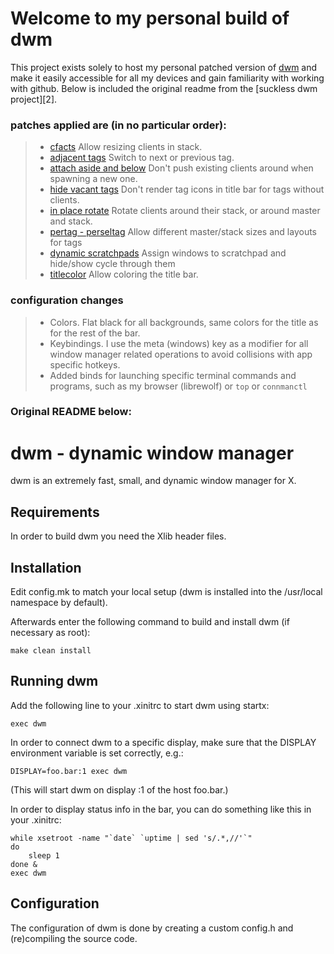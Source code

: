 # Welcome to my personal build of dwm

This project exists solely to host my personal patched version of [dwm][1] and make it easily
accessible for all my devices and gain familiarity with working with github. Below is
included the original readme from the [suckless dwm project][2].

[1]: https://dwm.suckless.org/ "dwm homepage" 
[1]: https://git.suckless.org/dwm/ "dwm source code" 

### patches applied are (in no particular order): 
> - [cfacts][3] Allow resizing clients in stack.
> - [adjacent tags][4] Switch to next or previous tag.
> - [attach aside and below][5] Don't push existing clients around when spawning a new one.
> - [hide vacant tags][6] Don't render tag icons in title bar for tags without clients.
> - [in place rotate][7] Rotate clients around their stack, or around master and stack.
> - [pertag - perseltag][8] Allow different master/stack sizes and layouts for tags
> - [dynamic scratchpads][9] Assign windows to scratchpad and hide/show cycle through them
> - [titlecolor][10] Allow coloring the title bar.

[3]: https://dwm.suckless.org/patches/cfacts/ "Clients size factor" 
[4]: https://dwm.suckless.org/patches/focusadjacenttag/ "Focus adjacent tags" 
[5]: https://dwm.suckless.org/patches/attachasideandbelow/ "Attach aside and below" 
[6]: https://dwm.suckless.org/patches/hide_vacant_tags/ "Hide vacant tags" 
[7]: https://dwm.suckless.org/patches/inplacerotate/ "In place rotate" 
[8]: https://dwm.suckless.org/patches/pertag/ "Per (selected) tag" 
[9]: https://dwm.suckless.org/patches/dynamicscratchpads/ "Dynamic scratchpads" 
[10]: https://dwm.suckless.org/patches/titlecolor/ "Title color" 

### configuration changes
> - Colors. Flat black for all backgrounds, same colors for the title as for the rest of
>   the bar.
> - Keybindings. I use the meta (windows) key as a modifier for all window manager related
>   operations to avoid collisions with app specific hotkeys.
> - Added binds for launching specific terminal commands and programs, such as my browser
>   (librewolf) or `top` or `connmanctl` 

### Original README below:

dwm - dynamic window manager
============================
dwm is an extremely fast, small, and dynamic window manager for X.


Requirements
------------
In order to build dwm you need the Xlib header files.


Installation
------------
Edit config.mk to match your local setup (dwm is installed into
the /usr/local namespace by default).

Afterwards enter the following command to build and install dwm (if
necessary as root):

    make clean install


Running dwm
-----------
Add the following line to your .xinitrc to start dwm using startx:

    exec dwm

In order to connect dwm to a specific display, make sure that
the DISPLAY environment variable is set correctly, e.g.:

    DISPLAY=foo.bar:1 exec dwm

(This will start dwm on display :1 of the host foo.bar.)

In order to display status info in the bar, you can do something
like this in your .xinitrc:

    while xsetroot -name "`date` `uptime | sed 's/.*,//'`"
    do
    	sleep 1
    done &
    exec dwm


Configuration
-------------
The configuration of dwm is done by creating a custom config.h
and (re)compiling the source code.
